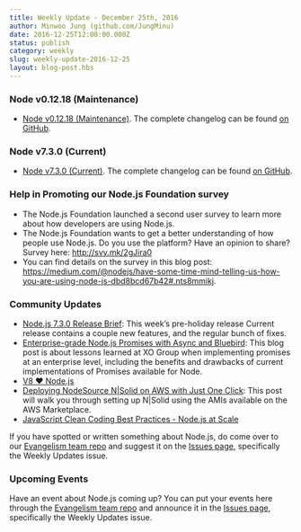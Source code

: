 ```yaml
---
title: Weekly Update - December 25th, 2016
author: Minwoo Jung (github.com/JungMinu)
date: 2016-12-25T12:00:00.000Z
status: publish
category: weekly
slug: weekly-update-2016-12-25
layout: blog-post.hbs
---
```


### Node v0.12.18 (Maintenance)

* [Node v0.12.18 (Maintenance)](https://nodejs.org/en/blog/release/v0.12.18/). The complete changelog can be found [on GitHub](https://github.com/nodejs/node/blob/master/CHANGELOG.md).

### Node v7.3.0 (Current)

* [Node v7.3.0 (Current)](https://nodejs.org/en/blog/release/v7.3.0/). The complete changelog can be found [on GitHub](https://github.com/nodejs/node/blob/master/CHANGELOG.md).

### Help in Promoting our Node.js Foundation survey 

* The Node.js Foundation launched a second user survey to learn more about how developers are using Node.js. 
* The Node.js Foundation wants to get a better understanding of how people use Node.js. Do you use the platform? Have an opinion to share? Survey here: http://svy.mk/2gJira0
* You can find details on the survey in this blog post: https://medium.com/@nodejs/have-some-time-mind-telling-us-how-you-are-using-node-js-dbd8bcd67b42#.nts8mmikj.

### Community Updates

* [Node.js 7.3.0 Release Brief](https://nodesource.com/blog/node-js-7-3-0-release-brief): This week’s pre-holiday release Current release contains a couple new features, and the regular bunch of fixes.
* [Enterprise-grade Node.js Promises with Async and Bluebird](https://nodesource.com/blog/enterprise-grade-node-js-promises-with-async-and-bluebird): This blog post is about lessons learned at XO Group when implementing promises at an enterprise level, including the benefits and drawbacks of current implementations of Promises available for Node.
* [V8 ❤️ Node.js](http://v8project.blogspot.kr/2016/12/v8-nodejs.html)
* [Deploying NodeSource N|Solid on AWS with Just One Click](https://nodesource.com/blog/deploying-nodesource-n-solid-node-js-runtime-on-aws-with-just-one-click): This post will walk you through setting up N|Solid using the AMIs available on the AWS Marketplace.
* [JavaScript Clean Coding Best Practices - Node.js at Scale](https://blog.risingstack.com/javascript-clean-coding-best-practices-node-js-at-scale/)

If you have spotted or written something about Node.js, do come over to our [Evangelism team repo](https://github.com/nodejs/evangelism) and suggest it on the [Issues page](https://github.com/nodejs/evangelism/issues), specifically the Weekly Updates issue.

### Upcoming Events

Have an event about Node.js coming up? You can put your events here through the [Evangelism team repo](https://github.com/nodejs/evangelism) and announce it in the [Issues page](https://github.com/nodejs/evangelism/issues), specifically the Weekly Updates issue.

